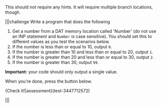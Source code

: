 This should not require any hints. It will require multiple branch locations, though.

|||challenge
Write a program that does the following

1. Get a number from a DAT memory location called 'Number' (do not use an INP statement and `Number` is case sensitive). You should set this to different values as you test the scenarios below.
1. If the number is less than or equal to 10, output `0`.
1. If the number is greater than 10 and less than or equal to 20, output `1`.
1. If the number is greater than 20 and less than or equal to 30, output `2`.
1. If the number is greater than 30, output `99`.

**Important:** your code should only output a single value.

When you're done, press the button below.

{Check It!|assessment}(test-3447712572)


|||